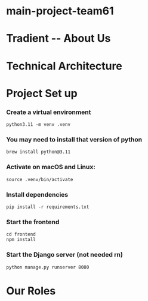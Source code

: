 # main-project-team61
# Tradient -- About Us



# Technical Architecture





# Project Set up

### Create a virtual environment
```
python3.11 -m venv .venv
```
### You may need to install that version of python
```
brew install python@3.11
```
### Activate on macOS and Linux:
```
source .venv/bin/activate
```
### Install dependencies
```
pip install -r requirements.txt
```


### Start the frontend
```
cd frontend
npm install
```

### Start the Django server (not needed rn)
```
python manage.py runserver 8080
```

# Our Roles
